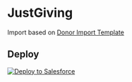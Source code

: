 # JustGiving
Import based on [Donor Import Template](https://github.com/EncludeLtd-Donor-Import-Configurations/Donor-Import-Config-Template)



## Deploy
<a href="https://githubsfdeploy.herokuapp.com?owner=EncludeLtd-Donor-Import-Configurations&repo=JustGiving&ref=main">
  <img alt="Deploy to Salesforce"
       src="https://raw.githubusercontent.com/afawcett/githubsfdeploy/master/deploy.png">
</a>
